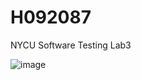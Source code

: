 # H092087
NYCU Software Testing Lab3

![image](https://travis-ci.com/dcfvgb123456/H092087.svg?branch=main)

